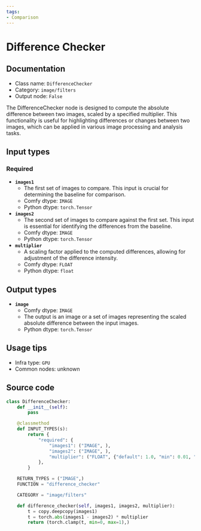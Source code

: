 ```yaml
---
tags:
- Comparison
---
```


# Difference Checker
## Documentation
- Class name: `DifferenceChecker`
- Category: `image/filters`
- Output node: `False`

The DifferenceChecker node is designed to compute the absolute difference between two images, scaled by a specified multiplier. This functionality is useful for highlighting differences or changes between two images, which can be applied in various image processing and analysis tasks.
## Input types
### Required
- **`images1`**
    - The first set of images to compare. This input is crucial for determining the baseline for comparison.
    - Comfy dtype: `IMAGE`
    - Python dtype: `torch.Tensor`
- **`images2`**
    - The second set of images to compare against the first set. This input is essential for identifying the differences from the baseline.
    - Comfy dtype: `IMAGE`
    - Python dtype: `torch.Tensor`
- **`multiplier`**
    - A scaling factor applied to the computed differences, allowing for adjustment of the difference intensity.
    - Comfy dtype: `FLOAT`
    - Python dtype: `float`
## Output types
- **`image`**
    - Comfy dtype: `IMAGE`
    - The output is an image or a set of images representing the scaled absolute difference between the input images.
    - Python dtype: `torch.Tensor`
## Usage tips
- Infra type: `GPU`
- Common nodes: unknown


## Source code
```python
class DifferenceChecker:
    def __init__(self):
        pass

    @classmethod
    def INPUT_TYPES(s):
        return {
            "required": {
                "images1": ("IMAGE", ),
                "images2": ("IMAGE", ),
                "multiplier": ("FLOAT", {"default": 1.0, "min": 0.01, "max": 1000.0, "step": 0.01,  "round": 0.01}),
            },
        }

    RETURN_TYPES = ("IMAGE",)
    FUNCTION = "difference_checker"

    CATEGORY = "image/filters"

    def difference_checker(self, images1, images2, multiplier):
        t = copy.deepcopy(images1)
        t = torch.abs(images1 - images2) * multiplier
        return (torch.clamp(t, min=0, max=1),)

```
